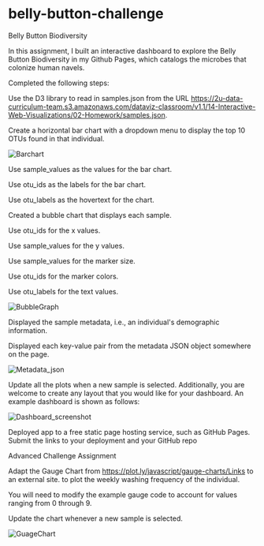 # belly-button-challenge

Belly Button Biodiversity

In this assignment, I built an interactive dashboard to explore the Belly Button Biodiversity in my Github Pages, which catalogs the microbes that colonize human navels.

Completed the following steps:

Use the D3 library to read in samples.json from the URL https://2u-data-curriculum-team.s3.amazonaws.com/dataviz-classroom/v1.1/14-Interactive-Web-Visualizations/02-Homework/samples.json.

Create a horizontal bar chart with a dropdown menu to display the top 10 OTUs found in that individual.

![Barchart](https://github.com/Zaidality/belly-button-challenge/assets/117491346/f2c99d0b-5c56-4788-ba79-03b626aa16e7)

Use sample_values as the values for the bar chart.

Use otu_ids as the labels for the bar chart.

Use otu_labels as the hovertext for the chart.

Created a bubble chart that displays each sample.

Use otu_ids for the x values.

Use sample_values for the y values.

Use sample_values for the marker size.

Use otu_ids for the marker colors.

Use otu_labels for the text values.

![BubbleGraph](https://github.com/Zaidality/belly-button-challenge/assets/117491346/b841e0c5-3da2-4d03-a06c-f6ada4358a66)

Displayed the sample metadata, i.e., an individual's demographic information.

Displayed each key-value pair from the metadata JSON object somewhere on the page.

![Metadata_json](https://github.com/Zaidality/belly-button-challenge/assets/117491346/fd1ce222-6dfb-4706-829a-eace42d0ef08)

Update all the plots when a new sample is selected. Additionally, you are welcome to create any layout that you would like for your dashboard. An example dashboard is shown as follows:

![Dashboard_screenshot](https://github.com/Zaidality/belly-button-challenge/assets/117491346/4580d8cd-4098-4dcd-bcad-5a670adecc8f)

Deployed app to a free static page hosting service, such as GitHub Pages. Submit the links to your deployment and your GitHub repo

Advanced Challenge Assignment

Adapt the Gauge Chart from https://plot.ly/javascript/gauge-charts/Links to an external site. to plot the weekly washing frequency of the individual.

You will need to modify the example gauge code to account for values ranging from 0 through 9.

Update the chart whenever a new sample is selected.

![GuageChart](https://github.com/Zaidality/belly-button-challenge/assets/117491346/77806dc0-15c1-40f7-a142-c0a43233f7f7)



